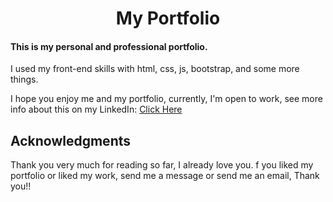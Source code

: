 <h1 style='text-align:center'>My Portfolio</h1>

<h4>This is my personal and professional portfolio.</h4>
I used my front-end skills with html, css, js, bootstrap, and some more things.
<p>I hope you enjoy me and my portfolio, currently, I'm open to work, see more info about this on my LinkedIn: <a href='www.linkedin.com/in/eric-luis-da-silva-mauricio-142624279'>Click Here</a></p>

<h2>Acknowledgments</h2>
Thank you very much for reading so far, I already love you.
f you liked my portfolio or liked my work, send me a message or send me an email, Thank you!!
